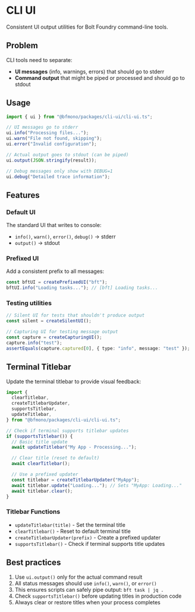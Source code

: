 # CLI UI

Consistent UI output utilities for Bolt Foundry command-line tools.

## Problem

CLI tools need to separate:

- **UI messages** (info, warnings, errors) that should go to stderr
- **Command output** that might be piped or processed and should go to stdout

## Usage

```typescript
import { ui } from "@bfmono/packages/cli-ui/cli-ui.ts";

// UI messages go to stderr
ui.info("Processing files...");
ui.warn("File not found, skipping");
ui.error("Invalid configuration");

// Actual output goes to stdout (can be piped)
ui.output(JSON.stringify(result));

// Debug messages only show with DEBUG=1
ui.debug("Detailed trace information");
```

## Features

### Default UI

The standard UI that writes to console:

- `info()`, `warn()`, `error()`, `debug()` → stderr
- `output()` → stdout

### Prefixed UI

Add a consistent prefix to all messages:

```typescript
const bftUI = createPrefixedUI("bft");
bftUI.info("Loading tasks..."); // [bft] Loading tasks...
```

### Testing utilities

```typescript
// Silent UI for tests that shouldn't produce output
const silent = createSilentUI();

// Capturing UI for testing message output
const capture = createCapturingUI();
capture.info("test");
assertEquals(capture.captured[0], { type: "info", message: "test" });
```

## Terminal Titlebar

Update the terminal titlebar to provide visual feedback:

```typescript
import {
  clearTitlebar,
  createTitlebarUpdater,
  supportsTitlebar,
  updateTitlebar,
} from "@bfmono/packages/cli-ui/cli-ui.ts";

// Check if terminal supports titlebar updates
if (supportsTitlebar()) {
  // Basic title update
  await updateTitlebar("My App - Processing...");

  // Clear title (reset to default)
  await clearTitlebar();

  // Use a prefixed updater
  const titlebar = createTitlebarUpdater("MyApp");
  await titlebar.update("Loading..."); // Sets "MyApp: Loading..."
  await titlebar.clear();
}
```

### Titlebar Functions

- `updateTitlebar(title)` - Set the terminal title
- `clearTitlebar()` - Reset to default terminal title
- `createTitlebarUpdater(prefix)` - Create a prefixed updater
- `supportsTitlebar()` - Check if terminal supports title updates

## Best practices

1. Use `ui.output()` only for the actual command result
2. All status messages should use `info()`, `warn()`, or `error()`
3. This ensures scripts can safely pipe output: `bft task | jq .`
4. Check `supportsTitlebar()` before updating titles in production code
5. Always clear or restore titles when your process completes

